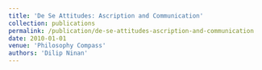 ```yaml
---
title: 'De Se Attitudes: Ascription and Communication'
collection: publications
permalink: /publication/de-se-attitudes-ascription-and-communication
date: 2010-01-01
venue: 'Philosophy Compass'
authors: 'Dilip Ninan'
---
```

